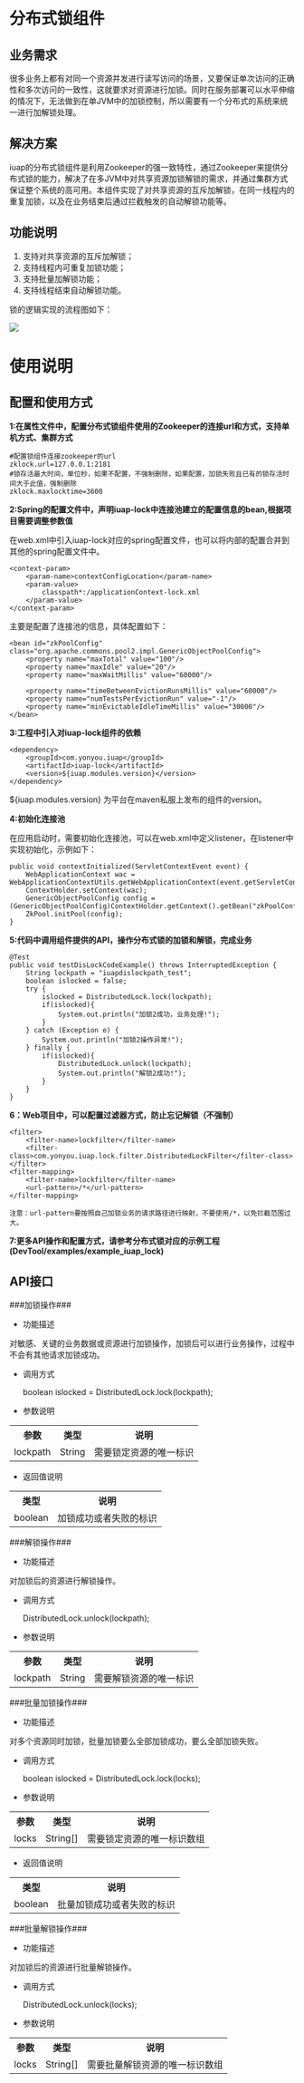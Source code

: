 # 分布式锁组件 #

## 业务需求 ##
很多业务上都有对同一个资源并发进行读写访问的场景，又要保证单次访问的正确性和多次访问的一致性，这就要求对资源进行加锁。同时在服务部署可以水平伸缩的情况下，无法做到在单JVM中的加锁控制，所以需要有一个分布式的系统来统一进行加解锁处理。

## 解决方案 ##
iuap的分布式锁组件是利用Zookeeper的强一致特性，通过Zookeeper来提供分布式锁的能力，解决了在多JVM中对共享资源加锁解锁的需求，并通过集群方式保证整个系统的高可用。本组件实现了对共享资源的互斥加解锁，在同一线程内的重复加锁，以及在业务结束后通过拦截触发的自动解锁功能等。

## 功能说明 ##
1.	支持对共享资源的互斥加解锁；
2.	支持线程内可重复加锁功能；
3.	支持批量加解锁功能；
4.	支持线程结束自动解锁功能。

锁的逻辑实现的流程图如下：

![](./images/iuap_lock_flow.jpg)


# 使用说明 #

## 配置和使用方式 ##
**1:在属性文件中，配置分布式锁组件使用的Zookeeper的连接url和方式，支持单机方式、集群方式**
	
	#配置锁组件连接zookeeper的url
	zklock.url=127.0.0.1:2181
	#锁存活最大时间，单位秒，如果不配置，不强制删除，如果配置，加锁失败且已有的锁存活时间大于此值，强制删除
	zklock.maxlocktime=3600

**2:Spring的配置文件中，声明iuap-lock中连接池建立的配置信息的bean,根据项目需要调整参数值**

在web.xml中引入iuap-lock对应的spring配置文件，也可以将内部的配置合并到其他的spring配置文件中。

	<context-param>
        <param-name>contextConfigLocation</param-name>
        <param-value>
	  	    classpath*:/applicationContext-lock.xml
	    </param-value>
    </context-param>

主要是配置了连接池的信息，具体配置如下：

	<bean id="zkPoolConfig" class="org.apache.commons.pool2.impl.GenericObjectPoolConfig">
		<property name="maxTotal" value="100"/>
		<property name="maxIdle" value="20"/>
		<property name="maxWaitMillis" value="60000"/>
		
		<property name="timeBetweenEvictionRunsMillis" value="60000"/>
		<property name="numTestsPerEvictionRun" value="-1"/>
		<property name="minEvictableIdleTimeMillis" value="30000"/>
	</bean>

**3:工程中引入对iuap-lock组件的依赖**

	<dependency>
		<groupId>com.yonyou.iuap</groupId>
		<artifactId>iuap-lock</artifactId>
		<version>${iuap.modules.version}</version>
	</dependency>
${iuap.modules.version} 为平台在maven私服上发布的组件的version。


**4:初始化连接池**

在应用启动时，需要初始化连接池，可以在web.xml中定义listener，在listener中实现初始化，示例如下：

	public void contextInitialized(ServletContextEvent event) {
		WebApplicationContext wac = WebApplicationContextUtils.getWebApplicationContext(event.getServletContext());
		ContextHolder.setContext(wac);
		GenericObjectPoolConfig config = (GenericObjectPoolConfig)ContextHolder.getContext().getBean("zkPoolConfig");
		ZkPool.initPool(config);
	}


**5:代码中调用组件提供的API，操作分布式锁的加锁和解锁，完成业务**

	@Test
	public void testDisLockCodeExample() throws InterruptedException {
		String lockpath = "iuapdislockpath_test";
		boolean islocked = false;
		try {
			islocked = DistributedLock.lock(lockpath);
			if(islocked){
				System.out.println("加锁2成功，业务处理!");
			}
		} catch (Exception e) {
			System.out.println("加锁2操作异常!");
		} finally {
			if(islocked){
				DistributedLock.unlock(lockpath);
				System.out.println("解锁2成功!");
			} 
		}
	}

**6：Web项目中，可以配置过滤器方式，防止忘记解锁（不强制）**

	<filter>
	    <filter-name>lockfilter</filter-name>
	    <filter-class>com.yonyou.iuap.lock.filter.DistributedLockFilter</filter-class>
	</filter>
	<filter-mapping>
	    <filter-name>lockfilter</filter-name>
	    <url-pattern>/*</url-pattern>
	</filter-mapping>

	注意：url-pattern要按照自己加锁业务的请求路径进行映射，不要使用/*，以免拦截范围过大。

**7:更多API操作和配置方式，请参考分布式锁对应的示例工程(DevTool/examples/example_iuap_lock)**

## API接口 ##

###加锁操作###

- 功能描述

对敏感、关键的业务数据或资源进行加锁操作，加锁后可以进行业务操作，过程中不会有其他请求加锁成功。

- 调用方式

	boolean islocked = DistributedLock.lock(lockpath);

- 参数说明

<table style="border-collapse:collapse">
  <tbody><tr>
    <th>参数</th>
    <th>类型</th>
    <th>说明</th>
  </tr>
  <tr>
    <td>lockpath</td>
    <td>String</td>
    <td>需要锁定资源的唯一标识</td>
  </tr>
</tbody></table>

- 返回值说明
	
<table style="border-collapse:collapse">
  <tbody><tr>
    <th>类型</th>
    <th>说明</th>
  </tr>
  <tr>
    <td>boolean</td>
    <td>加锁成功或者失败的标识</td>
  </tr>
</tbody></table>

###解锁操作###

- 功能描述

对加锁后的资源进行解锁操作。

- 调用方式

	DistributedLock.unlock(lockpath);

- 参数说明

<table style="border-collapse:collapse">
  <tbody><tr>
    <th>参数</th>
    <th>类型</th>
    <th>说明</th>
  </tr>
  <tr>
    <td>lockpath</td>
    <td>String</td>
    <td>需要解锁资源的唯一标识</td>
  </tr>
</tbody></table>

###批量加锁操作###

- 功能描述

对多个资源同时加锁，批量加锁要么全部加锁成功，要么全部加锁失败。

- 调用方式

	boolean islocked = DistributedLock.lock(locks);

- 参数说明

<table style="border-collapse:collapse">
  <tbody><tr>
    <th>参数</th>
    <th>类型</th>
    <th>说明</th>
  </tr>
  <tr>
    <td>locks</td>
    <td>String[]</td>
    <td>需要锁定资源的唯一标识数组</td>
  </tr>
</tbody></table>

- 返回值说明
	
<table style="border-collapse:collapse">
  <tbody><tr>
    <th>类型</th>
    <th>说明</th>
  </tr>
  <tr>
    <td>boolean</td>
    <td>批量加锁成功或者失败的标识</td>
  </tr>
</tbody></table>

###批量解锁操作###

- 功能描述

对加锁后的资源进行批量解锁操作。

- 调用方式

	DistributedLock.unlock(locks);

- 参数说明

<table style="border-collapse:collapse">
  <tbody><tr>
    <th>参数</th>
    <th>类型</th>
    <th>说明</th>
  </tr>
  <tr>
    <td>locks</td>
    <td>String[]</td>
    <td>需要批量解锁资源的唯一标识数组</td>
  </tr>
</tbody></table>